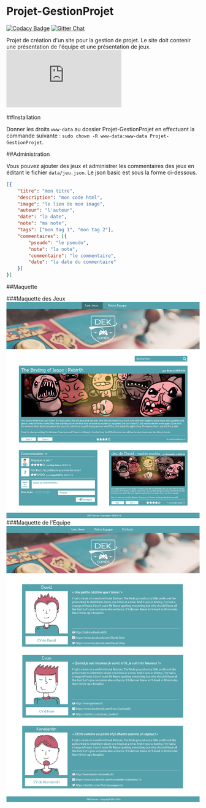 # Projet-GestionProjet

[![Codacy Badge](https://api.codacy.com/project/badge/grade/2721da5093ed4faa94c2d0ecec64cfb4)](https://www.codacy.com/app/konstantin-sidorenko/Projet-GestionProjet)
[![Gitter Chat](http://img.shields.io/badge/chat-online-brightgreen.svg)](https://gitter.im/thecampagnards/Projet-GestionProjet)

Projet de création d'un site pour la gestion de projet. Le site doit contenir une présentation de l'équipe et une présentation de jeux.
![Voir le cahier des charges.](https://github.com/thecampagnards/Projet-GestionProjet/blob/master/docs/mini-projet-CIR3-2016.pdf)


##Installation

Donner les droits ``` www-data ``` au dossier Projet-GestionProjet en effectuant la commande suivante : ``` sudo chown -R www-data:www-data Projet-GestionProjet ```.

##Administration

Vous pouvez ajouter des jeux et administrer les commentaires des jeux en éditant le fichier ``` data/jeu.json ```. Le json basic est sous la forme ci-dessous. 
```json
[{
	"titre": "mon titre",
	"description": "mon code html",
	"image": "le lien de mon image",
	"auteur": "l'auteur",
	"date": "la date",
	"note": "ma note",
	"tags": ["mon tag 1", "mon tag 2"],
	"commentaires": [{
		"pseudo": "le pseudo",
		"note": "la note",
		"commentaire": "le commentaire",
		"date": "la date du commentaire"
	}]
}] 
```

##Maquette

###Maquette des Jeux
![Maquette](https://github.com/thecampagnards/Projet-GestionProjet/blob/master/docs/maquettes/maquette_jeux.png)
###Maquette de l'Equipe
![Maquette](https://github.com/thecampagnards/Projet-GestionProjet/blob/master/docs/maquettes/maquette_team.png)
